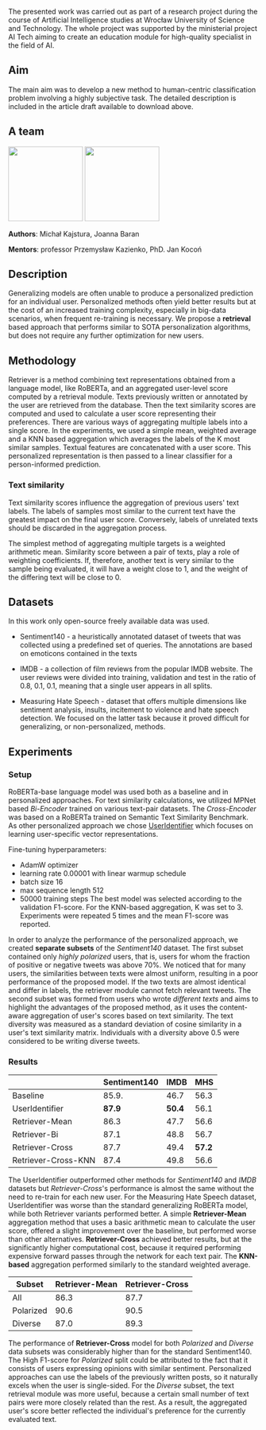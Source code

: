 The presented work was carried out as part of a research project during 
the course of Artificial Intelligence studies at Wrocław University of Science and Technology. 
The whole project was supported by the ministerial project AI Tech aiming to create an 
education module for high-quality specialist in the field of AI.

## Aim
The main aim was to develop a new method to human-centric classification problem
involving a highly subjective task.
The detailed description is included in the article draft available to
download above.

## A team
<p>
  <img src="docs/assets/images/joanna_photo_cropped.png" width="150" />
  <img src="docs/assets/images/joanna_photo_cropped.png" width="150" /> 
</p>

__Authors__: Michał Kajstura, Joanna Baran

__Mentors__: professor Przemysław Kazienko, PhD. Jan Kocoń


## Description
Generalizing models are often unable to produce a personalized prediction for an individual 
user. Personalized methods often yield better results
but at the cost of an increased training complexity,
especially in big-data scenarios, when frequent re-training is necessary.
We propose a __retrieval__ based approach that performs similar to SOTA personalization algorithms,
but does not require any further optimization for new users.

## Methodology
Retriever is a method combining text representations obtained from a language model, like RoBERTa,
and an aggregated user-level score computed by a retrieval module.
Texts previously written or annotated by the user are retrieved from the database.
Then the text similarity scores are computed and used to calculate a user score representing their preferences.
There are various ways of aggregating multiple labels into a single score. 
In the experiments, we used a simple mean, weighted average and 
a KNN based aggregation which averages the labels of the K most similar samples.
Textual features are concatenated with a user score.
This personalized representation is then passed to a linear classifier for a person-informed prediction.



### Text similarity
Text similarity scores influence the aggregation of previous users' text labels.
The labels of samples most similar to the current text have the greatest impact on the final user score.
Conversely, labels of unrelated texts should be discarded in the aggregation process.

The simplest method of aggregating multiple targets is a weighted arithmetic mean.
Similarity score between a pair of texts, play a role of weighting coefficients.
If, therefore, another text is very similar to the sample being evaluated, it will have a weight close to 1, 
and the weight of the differing text will be close to 0.

## Datasets
In this work only open-source freely available data was used.
- Sentiment140 - a heuristically annotated dataset of tweets that was collected using a predefined set of queries.
The annotations are based on emoticons contained in the texts

- IMDB - a collection of film reviews from the popular IMDB website. 
The user reviews were divided into training, validation and test in the ratio of 0.8, 0.1, 0.1, 
meaning that a single user appears in all splits.

- Measuring Hate Speech - dataset that offers multiple dimensions like sentiment analysis, insults,
incitement to violence and hate speech detection.
We focused on the latter task because it proved difficult for generalizing, or non-personalized, methods.

## Experiments
### Setup
RoBERTa-base language model was used both as a baseline and in personalized approaches.
For text similarity calculations, we utilized MPNet based _Bi-Encoder_ trained on various 
text-pair datasets.
The _Cross-Encoder_ was based on a RoBERTa trained on Semantic Text Similarity Benchmark.
As other personalized approach we chose [UserIdentifier](https://arxiv.org/abs/2110.00135) 
which focuses on learning user-specific vector representations.

Fine-tuning hyperparameters:
- AdamW optimizer 
- learning rate 0.00001 with linear warmup schedule
- batch size 16
- max sequence length 512 
- 50000 training steps
The best model was selected according to the validation F1-score.
For the KNN-based aggregation, K was set to 3.
Experiments were repeated 5 times and the mean F1-score was reported.

In order to analyze the performance of the personalized approach,
we created __separate subsets__ of the _Sentiment140_ dataset.
The first subset contained only _highly polarized_ users,
that is, users for whom the fraction of positive or negative tweets was above $70\%$.
We noticed that for many users, the similarities between texts were almost uniform,
resulting in a poor performance of the proposed model.
If the two texts are almost identical and differ in labels, the retriever module cannot fetch relevant tweets.
The second subset was formed from users who wrote _different texts_ and aims to highlight the advantages of
the proposed method,
as it uses the content-aware aggregation of user's scores based on text similarity.
The text diversity was measured as a standard deviation of cosine similarity in a user's text similarity matrix.
Individuals with a diversity above 0.5 were considered to be writing diverse tweets.

### Results
|                     | Sentiment140 | IMDB     | MHS      |
|---------------------|--------------|----------|----------|
| Baseline            | 85.9.        | 46.7     | 56.3     |
| UserIdentifier      | __87.9__     | __50.4__ | 56.1     |
| Retriever-Mean      | 86.3         | 47.7     | 56.6     |
| Retriever-Bi        | 87.1         | 48.8     | 56.7     |
| Retriever-Cross     | 87.7         | 49.4     | __57.2__ |
| Retriever-Cross-KNN | 87.4         | 49.8     | 56.6     |

The UserIdentifier outperformed other methods for _Sentiment140_ and _IMDB_ datasets but
_Retriever-Cross_'s performance is almost the same without the need to re-train for each new user. 
For the Measuring Hate Speech dataset, UserIdentifier was worse than the standard generalizing RoBERTa model,
while both Retriever variants performed better.
A simple __Retriever-Mean__ aggregation method that uses a basic arithmetic mean to calculate the user score,
offered a slight improvement over the baseline, but performed worse than other alternatives.
__Retriever-Cross__ achieved better results, but at the significantly higher computational cost,
because it required performing expensive forward passes through the network for each text pair.
The __KNN-based__ aggregation performed similarly to the standard weighted average.


| Subset    | Retriever-Mean | Retriever-Cross |
|-----------|----------------|-----------------|
| All       | 86.3           | 87.7            |
| Polarized | 90.6           | 90.5            |
| Diverse   | 87.0           | 89.3            |

The performance of __Retriever-Cross__ model for both _Polarized_ and _Diverse_ data subsets 
was considerably higher than for the standard Sentiment140.
The High F1-score for _Polarized_ split could be attributed to the fact that it consists of users expressing 
opinions with similar sentiment.
Personalized approaches can use the labels of the previously written posts,
so it naturally excels when the user is single-sided.
For the _Diverse_ subset, the text retrieval module was more useful,
because a certain small number of text pairs were more closely related than the rest.
As a result, the aggregated user's score better reflected the individual's preference for the currently 
evaluated text.